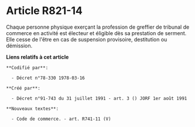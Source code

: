 # Article R821-14

Chaque personne physique exerçant la profession de greffier de tribunal de commerce en activité est électeur et éligible dès
sa prestation de serment. Elle cesse de l'être en cas de suspension provisoire, destitution ou démission.

**Liens relatifs à cet article**

	**Codifié par**:

	  - Décret n°78-330 1978-03-16

	**Créé par**:

	  - Décret n°91-743 du 31 juillet 1991 - art. 3 () JORF 1er août 1991

	**Nouveaux textes**:

	  - Code de commerce. - art. R741-11 (V)
